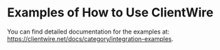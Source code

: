 # Examples of How to Use ClientWire

You can find detailed documentation for the examples at: https://clientwire.net/docs/category/integration-examples.
